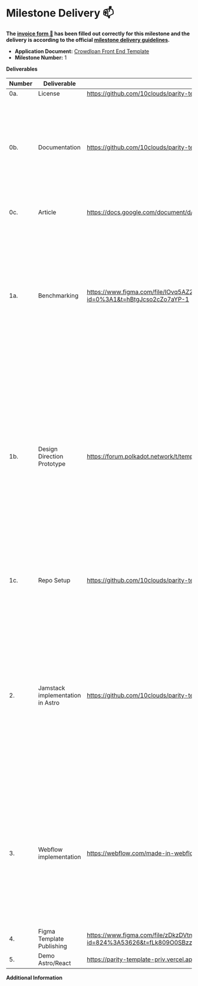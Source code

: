 # Milestone Delivery :mailbox:

**The [invoice form :pencil:](https://docs.google.com/forms/d/e/1FAIpQLSfmNYaoCgrxyhzgoKQ0ynQvnNRoTmgApz9NrMp-hd8mhIiO0A/viewform) has been filled out correctly for this milestone and the delivery is according to the official [milestone delivery guidelines](https://github.com/w3f/Grants-Program/blob/master/docs/Support%20Docs/milestone-deliverables-guidelines.md).**

- **Application Document:** [Crowdloan Front End Template](https://github.com/w3f/Grants-Program/blob/master/applications/crowdloan_frontend_template.md)
- **Milestone Number:** 1

**Deliverables**

| Number | Deliverable                      | Link                                                                                                                 | Notes                                                                                                                                                                                                                                                                                                                                                                                                                                                        |
| ------ | -------------------------------- | -------------------------------------------------------------------------------------------------------------------- | ------------------------------------------------------------------------------------------------------------------------------------------------------------------------------------------------------------------------------------------------------------------------------------------------------------------------------------------------------------------------------------------------------------------------------------------------------------ |
| 0a.    | License                          | https://github.com/10clouds/parity-template/blob/main/LICENSE                                                        |                                                                                                                                                                                                                                                                                                                                                                                                                                                              |
| 0b.    | Documentation                    | https://github.com/10clouds/parity-template                                                                          | For both approaches (Webflow & Jamstack) we provide how-to guides. Jamstack will be documented in the Github repo.<br>**Only link to .doc with an article, and submit the grant; once its accepted - we release the blog version.**                                                                                                                                                                                                                          |
| 0c.    | Article                          | https://docs.google.com/document/d/1agMrf_xRAsdb0MaXwAndnKO7Pr1n7LRAx9RPT5XV44g/edit                                 | We will publish an article presenting the templates and how to use them.                                                                                                                                                                                                                                                                                                                                                                                     |
| 1a.    | Benchmarking                     | https://www.figma.com/file/IOvq5AZ2vvls2m9gUQWySI/Parity?node-id=0%3A1&t=hBtgJcso2cZo7aYP-1                          | Competitor analysis is an overview of different existing products. It helps to identify examples of well-designed interface elements that we can be inspired by when designing our solutions.<br>In this case, the design research of existing Crowdloan pages and other products, like Github project page templates.                                                                                                                                       |
| 1b.    | Design Direction Prototype       | https://forum.polkadot.network/t/templates-for-crowdloan-projects/1457                                               | Aiming to create as many medium to high-fidelity dd prototypes as possible that allows the Grants team and the community to have an input on the design direction<br>The aim is to have the prototypes at 25%-50% completeness, to see major components/features and the general design direction. This way we don't waste time on dismissed design directions.<br>The designs should follow good practices in general without requiring additional research |
| 1c.    | Repo Setup                       | https://github.com/10clouds/parity-template/blob/main/README.md                                                      | Repo setup incl. base libraries/frameworks, initial technical documentation. Undesigned base scaffold. Allows the implementation to be simplified by forking                                                                                                                                                                                                                                                                                                 |
| 2.     | Jamstack implementation in Astro | https://github.com/10clouds/parity-template                                                                          | Sections:<ul><li>Hero with timeleft and CTA</li><li>Project information</li><li>Rewards Schema</li><li>Current contributions</li><li>Time left in Crowdloan and competition</li><li>Contribute CTA</li><li>After the Crowdloan</li><li>About Token</li><li>FAQ</li></ul>Also includes Contribution flow using Polkadotjs.<br>Implemented as One Page Design.                                                                                                 |
| 3.     | Webflow implementation           | https://webflow.com/made-in-webflow/website/parity-crowdloan                                                         | Sections:<ul><li>Hero with timeleft and CTA</li><li>Project information</li><li>Token info</li><li>Roadmap</li><li>Rewards Schema</li><li>Current contributions</li><li>Time left in Crowdloan and competition</li><li>Contribute CTA</li><li>After the Crowdloan</li></ul>Implemented as One Page Design                                                                                                                                                    |
| 4.     | Figma Template Publishing        | https://www.figma.com/file/zDkzDVtnfg6d6zbv81Gp7M/Parity-Crowdloan-template?node-id=824%3A53626&t=fLk809O0SBzzgaJk-1 | Allows to use it for other solutions                                                                                                                                                                                                                                                                                                                                                                                                                         |
| 5.     | Demo Astro/React                 | https://parity-template-priv.vercel.app                                                                              |                                                                                                                                                                                                                                                                                                                                                                                                                                                              |

**Additional Information**
